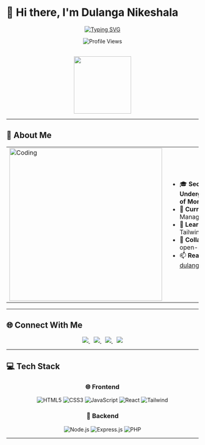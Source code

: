 # 👋 Hi there, I'm Dulanga Nikeshala

<div align="center">

[![Typing SVG](https://readme-typing-svg.herokuapp.com?font=Fira+Code&weight=600&size=28&duration=4000&pause=1000&color=00D9FF&center=true&vCenter=true&multiline=false&width=600&height=70&lines=UOM+Undergraduate+%F0%9F%8E%93;Full+Stack+Developer+%F0%9F%9A%80;Tech+Lover+%F0%9F%92%BB;Problem+Solver+%F0%9F%A7%A0)](https://git.io/typing-svg)

![Profile Views](https://komarev.com/ghpvc/?username=dulanga-nikeshala&style=flat-square)

<br/>

<img height="150" src="https://media.giphy.com/media/M9gbBd9nbDrOTu1Mqx/giphy.gif" />
</div>

---

## 🚀 About Me

<table>
<tr>
<td>
  <img align="left" alt="Coding" width="400" src="https://user-images.githubusercontent.com/74038190/229223263-cf2e4b07-2615-4f87-9c38-e37600f8381a.gif">
</td>
<td>
  
- 🎓 <b>Second Year Undergraduate</b> at <b>University of Moratuwa</b>  
- 🔭 <b>Currently building:</b> Visitor Management System  
- 🌱 <b>Learning:</b> React.js, Express, Tailwind, MongoDB  
- 🤝 <b>Collaborating on:</b> Web & open-source projects  
- 📫 <b>Reach me:</b> dulanganikeshala2@gmail.com

</td>
</tr>
</table>

---

## 🌐 Connect With Me

<div align="center">

<a href="https://www.linkedin.com/in/dulanga-nikeshala" target="_blank" rel="noopener noreferrer" style="margin: 0 5px;">
  <img src="https://img.shields.io/badge/-LinkedIn-0077B5?style=for-the-badge&logo=linkedin&logoColor=white" />
</a>
<a href="https://www.instagram.com/dulanga_nikeshala?igsh=MTVhZXQ1NGhpYmF1ZQ%3D%3D&utm_source=qr" target="_blank" rel="noopener noreferrer" style="margin: 0 5px;">
  <img src="https://img.shields.io/badge/-Instagram-E4405F?style=for-the-badge&logo=instagram&logoColor=white" />
</a>
<a href="https://www.facebook.com/share/1FqzoNfL3o/?mibextid=wwXIfr" target="_blank" rel="noopener noreferrer" style="margin: 0 5px;">
  <img src="https://img.shields.io/badge/-Facebook-1877F2?style=for-the-badge&logo=facebook&logoColor=white" />
</a>
<a href="mailto:dulanganikeshala2@gmail.com" target="_blank" rel="noopener noreferrer" style="margin: 0 5px;">
  <img src="https://img.shields.io/badge/-Gmail-D14836?style=for-the-badge&logo=gmail&logoColor=white" />
</a>

</div>


---

## 💻 Tech Stack

<div align="center">

### 🌐 Frontend  
![HTML5](https://img.shields.io/badge/-HTML5-E34F26?style=for-the-badge&logo=html5&logoColor=white)
![CSS3](https://img.shields.io/badge/-CSS3-1572B6?style=for-the-badge&logo=css3&logoColor=white)
![JavaScript](https://img.shields.io/badge/-JavaScript-F7DF1E?style=for-the-badge&logo=javascript&logoColor=black)
![React](https://img.shields.io/badge/-React-20232A?style=for-the-badge&logo=react&logoColor=61DAFB)
![Tailwind](https://img.shields.io/badge/-Tailwind_CSS-38B2AC?style=for-the-badge&logo=tailwind-css&logoColor=white)

### 🧰 Backend  
![Node.js](https://img.shields.io/badge/-Node.js-339933?style=for-the-badge&logo=nodedotjs&logoColor=white)
![Express.js](https://img.shields.io/badge/-Express-000000?style=for-the-badge&logo=express&logoColor=white)
![PHP](https://img.shields.io/badge/-PHP-777BB4?style=for-the-badge&logo=php&logoColor=white)

</div>

---

